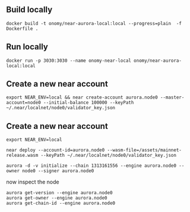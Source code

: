 ## Build locally

```
docker build -t onomy/near-aurora-local:local --progress=plain  -f Dockerfile .
```

## Run locally

```
docker run -p 3030:3030 --name onomy-near-local onomy/near-aurora-local:local
```

## Create a new near account

```
export NEAR_ENV=local && near create-account aurora.node0 --master-account=node0 --initial-balance 100000 --keyPath ~/.near/localnet/node0/validator_key.json
```

## Create a new near account

```
export NEAR_ENV=local

near deploy --account-id=aurora.node0 --wasm-file=/assets/mainnet-release.wasm --keyPath ~/.near/localnet/node0/validator_key.json

aurora -d -v initialize --chain 1313161556 --engine aurora.node0 --owner node0 --signer aurora.node0
```

now inspect the node

```
aurora get-version --engine aurora.node0
aurora get-owner --engine aurora.node0
aurora get-chain-id --engine aurora.node0
```